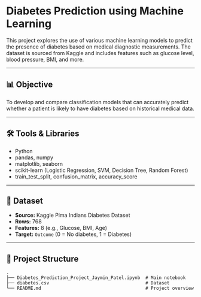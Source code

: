# Diabetes Prediction using Machine Learning

This project explores the use of various machine learning models to predict the presence of diabetes based on medical diagnostic measurements. The dataset is sourced from Kaggle and includes features such as glucose level, blood pressure, BMI, and more.

---

## 📊 Objective

To develop and compare classification models that can accurately predict whether a patient is likely to have diabetes based on historical medical data.

---

## 🛠️ Tools & Libraries

- Python
- pandas, numpy
- matplotlib, seaborn
- scikit-learn (Logistic Regression, SVM, Decision Tree, Random Forest)
- train_test_split, confusion_matrix, accuracy_score

---

## 📁 Dataset

- **Source:** Kaggle Pima Indians Diabetes Dataset  
- **Rows:** 768  
- **Features:** 8 (e.g., Glucose, BMI, Age)  
- **Target:** `Outcome` (0 = No diabetes, 1 = Diabetes)

---

## 📌 Project Structure

```text
.
├── Diabetes_Prediction_Project_Jaymin_Patel.ipynb  # Main notebook
├── diabetes.csv                                    # Dataset
└── README.md                                       # Project overview

